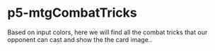 # p5-mtgCombatTricks
Based on input colors, here we will find all the combat tricks that our opponent can cast and show the the card image.. 

